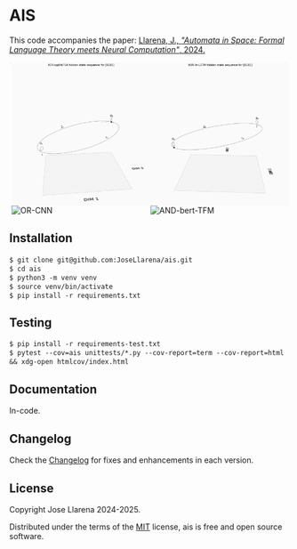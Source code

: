 # AIS

This code accompanies the paper: [Llarena, J., _"Automata in Space: Formal Language Theory meets Neural Computation"_, 2024.](https://josellarena.github.io/assets/doc/ais-paper-v2.pdf)

<div style="display: grid; grid-template-columns: repeat(3, 1fr);">

<img src="./img/0101-XOR-spectral-WFSA.png" alt="XOR-spectral-WFSA" width="250" height="auto" />
<img src="./img/0101-XOR-sgd-WFSA.png" alt="XOR-sgd-WFSA" width="250" height="auto" />
<img src="./img/0101-XOR-lin-LSTM.png" alt="XOR-lin-LSTM-WFSA" width="250" height="auto" />

<img src="./img/011-XOR-rumelhart-MLP.png" alt="XOR-rumelhart-MLP" width="250" height="auto" />
<img src="./img/∙0101-OR-CNN.png" alt="OR-CNN" width="250" height="auto" />
<img src="./img/∙0101-AND-bert-TFM.png" alt="AND-bert-TFM" width="250" height="auto" />

</div>

## Installation

```shell
$ git clone git@github.com:JoseLlarena/ais.git
$ cd ais
$ python3 -m venv venv 
$ source venv/bin/activate
$ pip install -r requirements.txt
```

## Testing

```shell
$ pip install -r requirements-test.txt
$ pytest --cov=ais unittests/*.py --cov-report=term --cov-report=html && xdg-open htmlcov/index.html 
```

## Documentation

In-code.

## Changelog

Check the [Changelog](https://github.com/JoseLlarena/ais/blob/master/CHANGELOG.md) for fixes and enhancements in each version.

## License

Copyright Jose Llarena 2024-2025.

Distributed under the terms of the [MIT](https://github.com/JoseLlarena/ais/blob/master/LICENSE) license, ais is free 
and open source software.